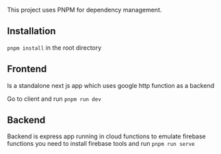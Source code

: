 This project uses PNPM for dependency management.

## Installation

`pnpm install` in the root directory

## Frontend

Is a standalone next js app which uses google http function as a backend

Go to client and run `pnpm run dev`

## Backend

Backend is express app running in cloud functions
to emulate firebase functions you need to install firebase tools and run `pnpm run serve`

